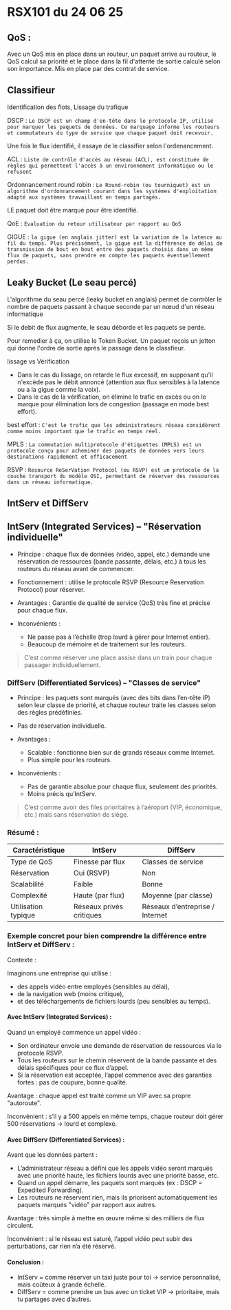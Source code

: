 # RSX101 du 24 06 25

## QoS :

Avec un QoS mis en place dans un routeur, un paquet arrive au routeur, le QoS calcul sa priorité et le place dans la fil d'attente de sortie calculé selon son importance.
Mis en place par des contrat de service.

## Classifieur

Identification des flots, Lissage du trafique

DSCP : `Le DSCP est un champ d'en-tête dans le protocole IP, utilisé pour marquer les paquets de données. Ce marquage informe les routeurs et commutateurs du type de service que chaque paquet doit recevoir.`

Une fois le flux identifié, il essaye de le classifier selon l'ordenancement. 

ACL : `Liste de contrôle d'accès au réseau (ACL), est constituée de règles qui permettent l'accès à un environnement informatique ou le refusent`

Ordonnancement round robin : `Le Round-robin (ou tourniquet) est un algorithme d'ordonnancement courant dans les systèmes d'exploitation adapté aux systèmes travaillant en temps partagés.`

LE paquet doit être marqué pour être identifié.

QoE : `Evaluation du retour utilisateur par rapport au QoS`

GIGUE : `la gigue (en anglais jitter) est la variation de la latence au fil du temps. Plus précisément, la gigue est la différence de délai de transmission de bout en bout entre des paquets choisis dans un même flux de paquets, sans prendre en compte les paquets éventuellement perdus.`


## Leaky Bucket (Le seau percé)

L'algorithme du seau percé (leaky bucket en anglais) permet de contrôler le nombre de paquets passant à chaque seconde par un nœud d'un réseau informatique

Si le debit de flux augmente, le seau déborde et les paquets se perde.

Pour remedier à ça, on utilise le Token Bucket.
Un paquet reçois un jetton qui donne l'ordre de sortie après le passage dans le classfieur.


lissage vs Vérification

- Dans le cas du lissage, on retarde le flux excessif, en supposant qu'il n'excède pas le débit annoncé (attention aux flux sensibles à la latence ou a la gigue comme la voix). 
- Dans le cas de la vérification, on élimine le trafic en excès ou on le marque pour élimination lors de congestion (passage en mode best effort).

best effort : `C'est le trafic que les administrateurs réseau considèrent comme moins important que le trafic en temps réel.`

MPLS : `La commutation multiprotocole d'étiquettes (MPLS) est un protocole conçu pour acheminer des paquets de données vers leurs destinations rapidement et efficacement` 

RSVP : `Resource ReSerVation Protocol (ou RSVP) est un protocole de la couche transport du modèle OSI, permettant de réserver des ressources dans un réseau informatique. `

## IntServ et DiffServ 

## IntServ (Integrated Services) – "Réservation individuelle"

- Principe : chaque flux de données (vidéo, appel, etc.) demande une réservation de ressources (bande passante, délais, etc.) à tous les routeurs du réseau avant de commencer.

- Fonctionnement : utilise le protocole RSVP (Resource Reservation Protocol) pour réserver.

- Avantages : Garantie de qualité de service (QoS) très fine et précise pour chaque flux.

- Inconvénients :
    - Ne passe pas à l’échelle (trop lourd à gérer pour Internet entier).
    - Beaucoup de mémoire et de traitement sur les routeurs.

> C’est comme réserver une place assise dans un train pour chaque passager individuellement.

### DiffServ (Differentiated Services) – "Classes de service"

- Principe : les paquets sont marqués (avec des bits dans l’en-tête IP) selon leur classe de priorité, et chaque routeur traite les classes selon des règles prédéfinies.

- Pas de réservation individuelle.

- Avantages :
    - Scalable : fonctionne bien sur de grands réseaux comme Internet.
    - Plus simple pour les routeurs.

- Inconvénients :
    - Pas de garantie absolue pour chaque flux, seulement des priorités.
    - Moins précis qu’IntServ.

> C’est comme avoir des files prioritaires à l’aéroport (VIP, économique, etc.) mais sans réservation de siège.

### Résumé :

| Caractéristique     | IntServ                  | DiffServ                        |
| ------------------- | ------------------------ | ------------------------------- |
| Type de QoS         | Finesse par flux         | Classes de service              |
| Réservation         | Oui (RSVP)               | Non                             |
| Scalabilité         | Faible                   | Bonne                           |
| Complexité          | Haute (par flux)         | Moyenne (par classe)            |
| Utilisation typique | Réseaux privés critiques | Réseaux d’entreprise / Internet |

### Exemple concret pour bien comprendre la différence entre IntServ et DiffServ :

Contexte :

Imaginons une entreprise qui utilise :

- des appels vidéo entre employés (sensibles au délai),
- de la navigation web (moins critique),
- et des téléchargements de fichiers lourds (peu sensibles au temps).

#### Avec IntServ (Integrated Services) :

Quand un employé commence un appel vidéo :

- Son ordinateur envoie une demande de réservation de ressources via le protocole RSVP.
- Tous les routeurs sur le chemin réservent de la bande passante et des délais spécifiques pour ce flux d’appel.
- Si la réservation est acceptée, l’appel commence avec des garanties fortes : pas de coupure, bonne qualité.

Avantage : chaque appel est traité comme un VIP avec sa propre "autoroute".

Inconvénient : s’il y a 500 appels en même temps, chaque routeur doit gérer 500 réservations → lourd et complexe.

#### Avec DiffServ (Differentiated Services) :

Avant que les données partent :

- L’administrateur réseau a défini que les appels vidéo seront marqués avec une priorité haute, les fichiers lourds avec une priorité basse, etc.
- Quand un appel démarre, les paquets sont marqués (ex : DSCP = Expedited Forwarding).
- Les routeurs ne réservent rien, mais ils priorisent automatiquement les paquets marqués "vidéo" par rapport aux autres.

Avantage : très simple à mettre en œuvre même si des milliers de flux circulent.

Inconvénient : si le réseau est saturé, l’appel vidéo peut subir des perturbations, car rien n’a été réservé.

#### Conclusion :

- IntServ = comme réserver un taxi juste pour toi → service personnalisé, mais coûteux à grande échelle.
- DiffServ = comme prendre un bus avec un ticket VIP → prioritaire, mais tu partages avec d’autres.

